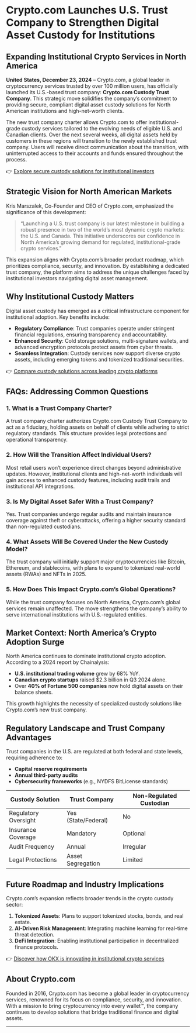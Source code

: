 # Crypto.com Launches U.S. Trust Company to Strengthen Digital Asset Custody for Institutions  

## Expanding Institutional Crypto Services in North America  

**United States, December 23, 2024** – Crypto.com, a global leader in cryptocurrency services trusted by over 100 million users, has officially launched its U.S.-based trust company: **Crypto.com Custody Trust Company**. This strategic move solidifies the company’s commitment to providing secure, compliant digital asset custody solutions for North American institutions and high-net-worth clients.  

The new trust company charter allows Crypto.com to offer institutional-grade custody services tailored to the evolving needs of eligible U.S. and Canadian clients. Over the next several weeks, all digital assets held by customers in these regions will transition to the newly established trust company. Users will receive direct communication about the transition, with uninterrupted access to their accounts and funds ensured throughout the process.  

👉 [Explore secure custody solutions for institutional investors](https://bit.ly/okx-bonus)  

## Strategic Vision for North American Markets  

Kris Marszalek, Co-Founder and CEO of Crypto.com, emphasized the significance of this development:  
> “Launching a U.S. trust company is our latest milestone in building a robust presence in two of the world’s most dynamic crypto markets: the U.S. and Canada. This initiative underscores our confidence in North America’s growing demand for regulated, institutional-grade crypto services.”  

This expansion aligns with Crypto.com’s broader product roadmap, which prioritizes compliance, security, and innovation. By establishing a dedicated trust company, the platform aims to address the unique challenges faced by institutional investors navigating digital asset management.  

## Why Institutional Custody Matters  

Digital asset custody has emerged as a critical infrastructure component for institutional adoption. Key benefits include:  
- **Regulatory Compliance**: Trust companies operate under stringent financial regulations, ensuring transparency and accountability.  
- **Enhanced Security**: Cold storage solutions, multi-signature wallets, and advanced encryption protocols protect assets from cyber threats.  
- **Seamless Integration**: Custody services now support diverse crypto assets, including emerging tokens and tokenized traditional securities.  

👉 [Compare custody solutions across leading crypto platforms](https://bit.ly/okx-bonus)  

## FAQs: Addressing Common Questions  

### 1. **What is a Trust Company Charter?**  
A trust company charter authorizes Crypto.com Custody Trust Company to act as a fiduciary, holding assets on behalf of clients while adhering to strict regulatory standards. This structure provides legal protections and operational transparency.  

### 2. **How Will the Transition Affect Individual Users?**  
Most retail users won’t experience direct changes beyond administrative updates. However, institutional clients and high-net-worth individuals will gain access to enhanced custody features, including audit trails and institutional API integrations.  

### 3. **Is My Digital Asset Safer With a Trust Company?**  
Yes. Trust companies undergo regular audits and maintain insurance coverage against theft or cyberattacks, offering a higher security standard than non-regulated custodians.  

### 4. **What Assets Will Be Covered Under the New Custody Model?**  
The trust company will initially support major cryptocurrencies like Bitcoin, Ethereum, and stablecoins, with plans to expand to tokenized real-world assets (RWAs) and NFTs in 2025.  

### 5. **How Does This Impact Crypto.com’s Global Operations?**  
While the trust company focuses on North America, Crypto.com’s global services remain unaffected. The move strengthens the company’s ability to serve international institutions with U.S.-regulated entities.  

## Market Context: North America’s Crypto Adoption Surge  

North America continues to dominate institutional crypto adoption. According to a 2024 report by Chainalysis:  
- **U.S. institutional trading volume** grew by 68% YoY.  
- **Canadian crypto startups** raised $2.3 billion in Q3 2024 alone.  
- Over **40% of Fortune 500 companies** now hold digital assets on their balance sheets.  

This growth highlights the necessity of specialized custody solutions like Crypto.com’s new trust company.  

## Regulatory Landscape and Trust Company Advantages  

Trust companies in the U.S. are regulated at both federal and state levels, requiring adherence to:  
- **Capital reserve requirements**  
- **Annual third-party audits**  
- **Cybersecurity frameworks** (e.g., NYDFS BitLicense standards)  

| **Custody Solution**       | **Trust Company**       | **Non-Regulated Custodian** |  
|----------------------------|-------------------------|------------------------------|  
| Regulatory Oversight       | Yes (State/Federal)     | No                           |  
| Insurance Coverage         | Mandatory               | Optional                     |  
| Audit Frequency            | Annual                  | Irregular                    |  
| Legal Protections          | Asset Segregation       | Limited                      |  

## Future Roadmap and Industry Implications  

Crypto.com’s expansion reflects broader trends in the crypto custody sector:  
1. **Tokenized Assets**: Plans to support tokenized stocks, bonds, and real estate.  
2. **AI-Driven Risk Management**: Integrating machine learning for real-time threat detection.  
3. **DeFi Integration**: Enabling institutional participation in decentralized finance protocols.  

👉 [Discover how OKX is innovating in institutional crypto services](https://bit.ly/okx-bonus)  

## About Crypto.com  

Founded in 2016, Crypto.com has become a global leader in cryptocurrency services, renowned for its focus on compliance, security, and innovation. With a mission to bring cryptocurrency into every wallet™, the company continues to develop solutions that bridge traditional finance and digital assets.  

---  

